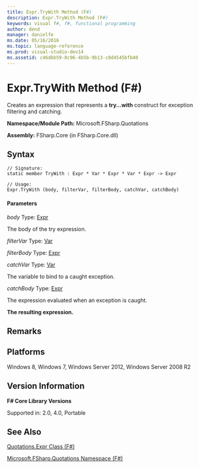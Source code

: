 ```yaml
---
title: Expr.TryWith Method (F#)
description: Expr.TryWith Method (F#)
keywords: visual f#, f#, functional programming
author: dend
manager: danielfe
ms.date: 05/16/2016
ms.topic: language-reference
ms.prod: visual-studio-dev14
ms.assetid: c46dbb59-8c96-4b5b-9b13-c0d4545bfb40 
---
```


# Expr.TryWith Method (F#)

Creates an expression that represents a **try...with** construct for exception filtering and catching.

**Namespace/Module Path:** Microsoft.FSharp.Quotations

**Assembly:** FSharp.Core (in FSharp.Core.dll)


## Syntax

```
// Signature:
static member TryWith : Expr * Var * Expr * Var * Expr -> Expr

// Usage:
Expr.TryWith (body, filterVar, filterBody, catchVar, catchBody)
```

#### Parameters
*body*
Type: [Expr](https://msdn.microsoft.com/library/ed6a2caf-69d4-45c2-ab97-e9b3be9bce65)


The body of the try expression.


*filterVar*
Type: [Var](https://msdn.microsoft.com/library/2b1237f9-d897-4bcf-872a-4a297db3f7b5)


*filterBody*
Type: [Expr](https://msdn.microsoft.com/library/ed6a2caf-69d4-45c2-ab97-e9b3be9bce65)


*catchVar*
Type: [Var](https://msdn.microsoft.com/library/2b1237f9-d897-4bcf-872a-4a297db3f7b5)


The variable to bind to a caught exception.


*catchBody*
Type: [Expr](https://msdn.microsoft.com/library/ed6a2caf-69d4-45c2-ab97-e9b3be9bce65)


The expression evaluated when an exception is caught.



**The resulting expression.**
## Remarks

## Platforms
Windows 8, Windows 7, Windows Server 2012, Windows Server 2008 R2


## Version Information
**F# Core Library Versions**

Supported in: 2.0, 4.0, Portable




## See Also
[Quotations.Expr Class &#40;F&#35;&#41;](Quotations.Expr-Class-%5BFSharp%5D.md)

[Microsoft.FSharp.Quotations Namespace &#40;F&#35;&#41;](Microsoft.FSharp.Quotations-Namespace-%5BFSharp%5D.md)


